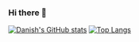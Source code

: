### Hi there 👋
[![Danish's GitHub stats](https://github-readme-stats.vercel.app/api?username=danishkhan&show_icons=true)](https://github.com/anuraghazra/github-readme-stats)
[![Top Langs](https://github-readme-stats.vercel.app/api/top-langs/?username=danishkhan&layout=compact)](https://github.com/anuraghazra/github-readme-stats)
